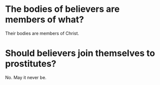 # The bodies of believers are members of what?

Their bodies are members of Christ.

# Should believers join themselves to prostitutes?

No. May it never be.

